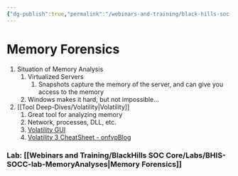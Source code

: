 ```yaml
---
{"dg-publish":true,"permalink":"/webinars-and-training/black-hills-soc-core/topics/socc-05-memory-forensics/","updated":"2025-06-09T11:37:04.617-07:00"}
---
```



# Memory Forensics
1. Situation of Memory Analysis
	1. Virtualized Servers
		1. Snapshots capture the memory of the server, and can give you access to the memory
	2. Windows makes it hard, but not impossible...
2. [[Tool Deep-Dives/Volatility\|Volatility]]
	1. Great tool for analyzing memory
	2. Network, processes, DLL, etc.
	3. [Volatility GUI](https://www.osforensics.com/tools/volatility-workbench.html)
	4. [Volatility 3 CheatSheet - onfvpBlog](https://blog.onfvp.com/post/volatility-cheatsheet/)


### Lab: [[Webinars and Training/BlackHills SOC Core/Labs/BHIS-SOCC-lab-MemoryAnalyses\|Memory Forensics]]
